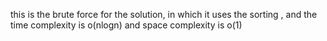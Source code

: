 this is the brute force for the solution, in which it uses the sorting , and the time complexity is o(nlogn) and  space complexity is o(1)
